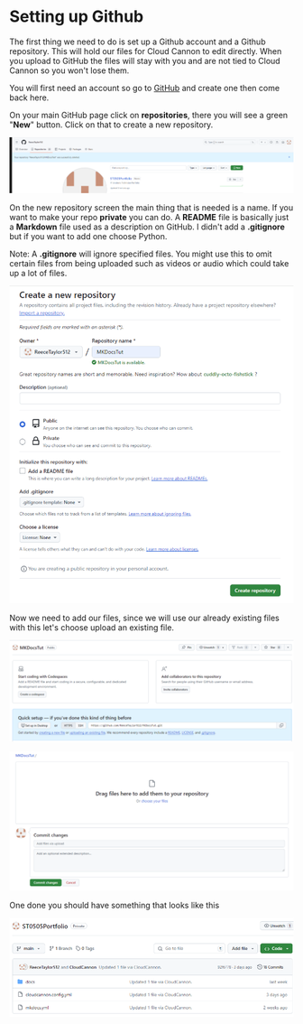 # Setting up Github

The first thing we need to do is set up a Github account and a Github repository. This will hold our files for Cloud Cannon to edit directly. When you upload to GitHub the files will stay with you and are not tied to Cloud Cannon so you won't lose them.

You will first need an account so go to <a href="https://github.com/" title="GitHub" target="_blank" rel="noopener">GitHub</a> and create one then come back here.

On your main GitHub page click on **repositories**, there you will see a green "**New**" button. Click on that to create a new repository.

![](/docs/img/reposcreen.png)

On the new repository screen the main thing that is needed is a name. If you want to make your repo **private** you can do. A **README** file is basically just a **Markdown** file used as a description on GitHub. I didn't add a **.gitignore** but if you want to add one choose Python.

Note: A **.gitignore** will ignore specified files. You might use this to omit certain files from being uploaded such as videos or audio which could take up a lot of files.

![](/docs/img/newrepo.png)

Now we need to add our files, since we will use our already existing files with this let's choose upload an existing file.

![](/docs/img/reposcreennofiles-1.png)

![](/docs/img/fileupload.png)

One done you should have something that looks like this

![](/uploads/image.png)